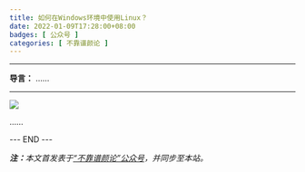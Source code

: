 ```yaml
---
title: 如何在Windows环境中使用Linux？
date: 2022-01-09T17:28:00+08:00
badges: [ 公众号 ]
categories: [ 不靠谱颜论 ]
---
```


---

**导言：** ……

---

<img src="/images/2020-06-29/code.png" style="max-width:300px"/>

……

<div class="p-5 text-center">--- END ---</div>

<i><b>注：</b>本文首发表于[“不靠谱颜论”公众号](https://mp.weixin.qq.com/s/xxx)，并同步至本站。</i>
